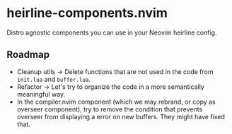 # heirline-components.nvim
Distro agnostic components you can use in your Neovim heirline config.

## Roadmap
* Cleanup utils → Delete functions that are not used in the code from `init.lua` and `buffer.lua`.
* Refactor → Let's try to organize the code in a more semantically meaningful way.
* In the compiler.nvim component (which we may rebrand, or copy as overseer component), try to remove the condition that prevents overseer from displaying a error on new buffers. They might have fixed that.
